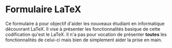 # Formulaire LaTeX

Ce formulaire à pour objectif d'aider les nouveaux étudiant en informatique 
découvrant LaTeX.  Il vise à présenter les fonctionnalités basique de cette 
codification qu'est le LaTeX.  Il n'a pas pour vocation de présenter **toutes**
les fonctionnalités de celui-ci mais bien de simplement aider la prise en main.